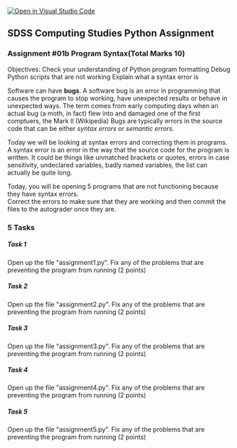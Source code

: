 [![Open in Visual Studio Code](https://classroom.github.com/assets/open-in-vscode-f059dc9a6f8d3a56e377f745f24479a46679e63a5d9fe6f495e02850cd0d8118.svg)](https://classroom.github.com/online_ide?assignment_repo_id=5687305&assignment_repo_type=AssignmentRepo)
## SDSS Computing Studies Python Assignment
### Assignment #01b Program Syntax(Total Marks 10)

Objectives:
Check your understanding of Python program formatting
Debug Python scripts that are not working
Explain what a syntax error is

Software can have **bugs**.  A software bug is an error in programming that causes the program to
stop working, have unexpected results or behave in unexpected ways.  The term comes from early computing days
when an actual bug (a moth, in fact) flew into and damaged one of the first comptuers, the Mark II (Wikipedia)
Bugs are typically errors in the source code that can be either *syntax errors* or *semantic errors*.

Today we will be looking at syntax errors and correcting them in programs.
A syntax error is an error in the way that the source code for the program is written.  It could be things like
unmatched brackets or quotes, errors in case sensitivity, undeclared variables, badly named variables, the list
can actually be quite long.

Today, you will be opening 5 programs that are not functioning because they have syntax errors.  
Correct the errors to make sure that they are working and then commit the files to the autograder once they are.

### 5 Tasks

##### Task 1
Open up the file "assignment1.py".  Fix any of the problems that are preventing the program from running
(2 points) 

##### Task 2
Open up the file "assignment2.py".  Fix any of the problems that are preventing the program from running
(2 points) 

##### Task 3
Open up the file "assignment3.py".  Fix any of the problems that are preventing the program from running
(2 points) 

##### Task 4
Open up the file "assignment4.py".  Fix any of the problems that are preventing the program from running
(2 points) 

##### Task 5
Open up the file "assignment5.py".  Fix any of the problems that are preventing the program from running
(2 points) 


